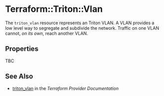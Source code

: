 # Terraform::Triton::Vlan

The `triton_vlan` resource represents an Triton VLAN. A VLAN provides a low level way to segregate and subdivide the network. Traffic on one VLAN cannot, _on its own_, reach another VLAN.

## Properties

TBC

## See Also

* [triton_vlan](https://www.terraform.io/docs/providers/triton/r/vlan.html) in the _Terraform Provider Documentation_
